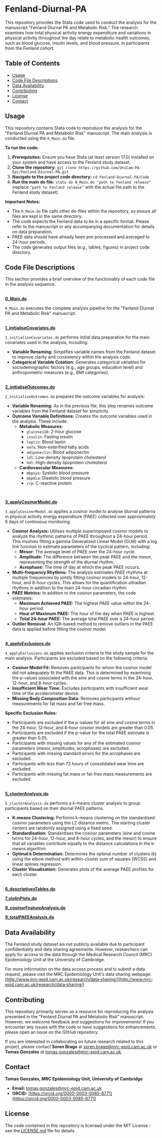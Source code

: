 # Fenland-Diurnal-PA

This repository provides the Stata code used to conduct the analysis for the manuscript "Fenland Diurnal PA and Metabolic Risk."  The research examines how total physical activity energy expenditure and variations in physical activity throughout the day relate to metabolic health outcomes, such as blood glucose, insulin levels, and blood pressure, in participants from the Fenland cohort.

## Table of Contents
* [Usage](#usage)
* [Code File Descriptions](#code-file-descriptions)
* [Data Availability](#data-availability)
* [Contributing](#contributing)
* [License](#license)
* [Contact](#contact)

## Usage

This repository contains Stata code to reproduce the analysis for the "Fenland Diurnal PA and Metabolic Risk" manuscript. The main analysis is conducted using the `0_Main.do` file. 

**To run the code:**

1. **Prerequisites:** Ensure you have Stata (at least version 17.0) installed on your system and have access to the Fenland study dataset.
2. **Clone the repository:** `git clone https://github.com/UniCam-PA-Epi/Fenland-Diurnal-PA.git`
3. **Navigate to the project code directory:** `cd Fenland-Diurnal-PA/Code`
4. **Run the main do file:**  `stata do 0_Main.do "path to Fenland release"` (replace `"path to Fenland release"` with the actual file path to the Fenland study dataset)

**Important Notes:**

* The `0_Main.do` file calls other do-files within the repository, so ensure all files are kept in the same directory.
* The code expects the Fenland data to be in a specific format. Please refer to the manuscript or any accompanying documentation for details on data preparation.
* PAEE data should have already been pre-processed and averaged to 24-hour periods.
* The code generates output files (e.g., tables, figures) in project code directory.

## Code File Descriptions

This section provides a brief overview of the functionality of each code file in the analysis sequence.
<br> <br> 

**[0_Main.do](Code/0_Main.do)**

`0_Main.do` executes the complete analysis pipeline for the "Fenland Diurnal PA and Metabolic Risk" manuscript.
<br> <br> 

**[1_initialiseCovariates.do](Code/1_initialiseCovariates.do)**

`1_initialiseCovariates.do` performs initial data preparation for the main covariates used in the analysis, including:

* **Variable Renaming:**  Simplifies variable names from the Fenland dataset to improve clarity and consistency within the analysis code. 
* **Categorical Variable Creation:**  Generates categorical variables for sociodemographic factors (e.g., age groups, education level) and anthropometric measures (e.g., BMI categories).
<br> <br>

**[2_initialiseOutcomes.do](Code/2_initialiseOutcomes.do)**

`2_initialiseOutcomes.do` prepares the outcome variables for analysis:

* **Variable Renaming:**  As in the previous file, this step renames outcome variables from the Fenland dataset for simplicity.
* **Outcome Variable Definitions:**  Creates the outcome variables used in the analysis. These include:
    * **Metabolic Measures:** 
        * `glucose120`: 2-hour glucose 
        * `insulin`: Fasting insulin 
        * `leptin`: Blood leptin 
        * `nefa`: Non-esterified fatty acids 
        * `adiponectin`: Blood adiponectin 
        * `ldl`: Low-density lipoprotein cholesterol 
        * `hdl`: High-density lipoprotein cholesterol 
    * **Cardiovascular Measures:**
        * `mbpsys`: Systolic blood pressure 
        * `mbpdia`: Diastolic blood pressure 
        * `crp`: C-reactive protein     
<br> 

**[3_applyCosinorModel.do](Code/3_applyCosinorModel.do)**

`3_applyCosinorModel.do` applies a cosinor model to analyse diurnal patterns in physical activity energy expenditure (PAEE) collected over approximately 6 days of continuous monitoring.

* **Cosinor Analysis:**  Utilises multiple superimposed cosinor models to analyze the rhythmic patterns of PAEE throughout a 24-hour period. This involves fitting a gamma Generalized Linear Model (GLM) with a log link function to estimate parameters of the cyclical pattern, including:
    * **Mesor:** The average level of PAEE over the 24-hour cycle.
    * **Amplitude:** The difference between the peak PAEE and the mesor, representing the strength of the diurnal rhythm.
    * **Acrophase:** The time of day at which the peak PAEE occurs.
* **Multi-frequency Rhythms:** The analysis estimates PAEE rhythms at multiple frequencies by jointly fitting cosinor models to 24-hour, 12-hour, and 8-hour cycles. This allows for the quantification ultradian rhythms in addition to the main 24-hour circadian rhythm.
* **PAEE Metrics:**  In addition to the cosinor parameters, the code estimates:
    * **Maximum Achieved PAEE:** The highest PAEE value within the 24-hour period.
    * **Hour of Maximum PAEE:** The hour of the day when PAEE is highest.
    * **Total 24-hour PAEE:** The average total PAEE over a 24-hour period.
* **Outlier Removal:** An IQR-based method to remove outliers in the PAEE data is applied before fitting the cosinor model. 
<br> <br>

**[4_applyExclusions.do](Code/4_applyExclusions.do)**

`4_applyExclusions.do` applies exclusion criteria to the study sample for the main analysis. Participants are excluded based on the following criteria:

* **Cosinor Model Fit:**  Removes participants for whom the cosinor model did not adequately fit the PAEE data. This is determined by examining the p-values associated with the sine and cosine terms in the 24-hour, 12-hour, and 8-hour cycles.
* **Insufficient Wear Time:**  Excludes participants with insufficient wear time of the accelerometer device.
* **Missing Body Composition Data:**  Removes participants without measurements for fat mass and fat-free mass.

**Specific Exclusion Rules:**

* Participants are excluded if the p-values for all sine and cosine terms in the 24-hour, 12-hour, and 8-hour cosinor models are greater than 0.05.
* Participants are excluded if the p-value for the total PAEE estimate is greater than 0.05.
* Participants with missing values for any of the estimated cosinor parameters (mesor, amplitudes, acrophases) are excluded.
* Participants with missing standard errors for the acrophases are excluded.
* Participants with less than 72 hours of consolidated wear time are excluded.
* Participants with missing fat mass or fat-free mass measurements are excluded.
<br> <br> 

**[5_clusterAnalysis.do](Code/5_clusterAnalysis.do)**

`5_clusterAnalysis.do` performs a k-means cluster analysis to group participants based on their diurnal PAEE patterns.

* **K-means Clustering:** Performs k-means clustering on the standardised cosinor parameters using the L2 distance metric. The starting cluster centers are randomly assigned using a fixed seed.
* **Standardisation:** Standardises the cosinor parameters (sine and cosine terms for 24-hour, 12-hour, and 8-hour cycles, and the mesor) to ensure that all variables contribute equally to the distance calculations in the k-means algorithm.
* **Optimal k Determination:**  Determines the optimal number of clusters (k) using the elbow method with within-cluster sum of squares (WCSS) and linear splines regression.
* **Cluster Visualisation:** Generates plots of the average PAEE profiles for each cluster.
<br> <br> 

**[6_descriptivesTables.do](Code/6_descriptivesTables.do)**

**[7_violinPlots.do](Code/7_violinPlots.do)**

**[8_cosinorFeatureAnalysis.do](Code/8_cosinorFeatureAnalysis.do)**

**[9_totalPAEEAnalysis.do](Code/9_totalPAEEAnalysis.do)**

## Data Availability

The Fenland study dataset ais not publicly available due to participant confidentiality and data sharing agreements. However, researchers can apply for access to the data through the Medical Research Council (MRC) Epidemiology Unit at the University of Cambridge. 

For more information on the data access process and to submit a data request, please visit the MRC Epidemiology Unit's data sharing webpage: [http://www.mrc‐epid.cam.ac.uk/research/data‐sharing/](http://www.mrc‐epid.cam.ac.uk/research/data‐sharing/)

## Contributing

This repository primarily serves as a resource for reproducing the analysis presented in the "Fenland Diurnal PA and Metabolic Risk" manuscript. However, we welcome feedback and suggestions for improvements! If you encounter any issues with the code or have suggestions for enhancements, please open an issue on the GitHub repository.

If you are interested in collaborating on future research related to this project, please contact **Soren Brage** at soren.brage@mrc-epid.cam.ac.uk or **Tomas Gonzales** at tomas.gonzales@mrc-epid.cam.ac.uk.

## Contact

**Tomas  Gonzales, MRC Epidemiology Unit, University of Cambridge**

* **Email:** tomas.gonzales@mrc-epid.cam.ac.uk 
* **ORCID:** [https://orcid.org/0000-0003-0085-8771](https://orcid.org/0000-0003-0085-8771)

## License

The code contained in this repository is licensed under the MIT License - see the [LICENSE.md](LICENSE.md) file for details
